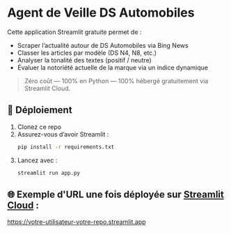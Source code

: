 # Agent de Veille DS Automobiles

Cette application Streamlit gratuite permet de :
- Scraper l’actualité autour de DS Automobiles via Bing News
- Classer les articles par modèle (DS N4, N8, etc.)
- Analyser la tonalité des textes (positif / neutre)
- Évaluer la notoriété actuelle de la marque via un indice dynamique

> Zéro coût — 100% en Python — 100% hébergé gratuitement via Streamlit Cloud.

## 🚀 Déploiement

1. Clonez ce repo
2. Assurez-vous d’avoir Streamlit :
   ```bash
   pip install -r requirements.txt
   ```
3. Lancez avec :
   ```bash
   streamlit run app.py
   ```

## 🌐 Exemple d'URL une fois déployée sur [Streamlit Cloud](https://streamlit.io/cloud) :
https://votre-utilisateur-votre-repo.streamlit.app
